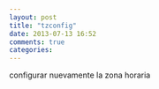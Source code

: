 ```yaml
---
layout: post
title: "tzconfig"
date: 2013-07-13 16:52
comments: true
categories: 
---
```

configurar nuevamente la zona horaria

